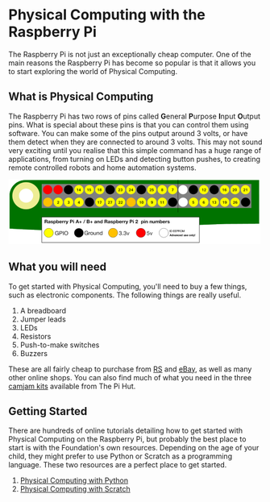 # Physical Computing with the Raspberry Pi

The Raspberry Pi is not just an exceptionally cheap computer. One of the main reasons the Raspberry Pi has become so popular is that it allows you to start exploring the world of Physical Computing.

## What is Physical Computing

The Raspberry Pi has two rows of pins called **G**eneral **P**urpose **I**nput **O**utput pins. What is special about these pins is that you can control them using software. You can make some of the pins output around 3 volts, or have them detect when they are connected to around 3 volts. This may not sound very exciting until you realise that this simple command has a huge range of applications, from turning on LEDs and detecting button pushes, to creating remote controlled robots and home automation systems.

![](images/pinout.png)

## What you will need

To get started with Physical Computing, you'll need to buy a few things, such as electronic components. The following things are really useful.

1. A breadboard
2. Jumper leads
3. LEDs
4. Resistors
5. Push-to-make switches
6. Buzzers

These are all fairly cheap to purchase from [RS](http://uk.rs-online.com/web/) and [eBay](http://www.ebay.co.uk/bhp/electronic-components), as well as many other online shops. You can also find much of what you need in the three [camjam kits](http://camjam.me/?page_id=618) available from The Pi Hut.

## Getting Started

There are hundreds of online tutorials detailing how to get started with Physical Computing on the Raspberry Pi, but probably the best place to start is with the Foundation's own resources. Depending on the age of your child, they might prefer to use Python or Scratch as a programming language. These two resources are a perfect place to get started.
1. [Physical Computing with Python](https://www.raspberrypi.org/learning/physical-computing-with-python/)
2. [Physical Computing with Scratch](https://www.raspberrypi.org/learning/physical-computing-with-scratch/)



